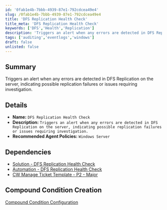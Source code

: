 ```yaml
---
id: '0fab1e4b-7bbb-4939-87e1-792cdcea49e4'
slug: /0fab1e4b-7bbb-4939-87e1-792cdcea49e4
title: 'DFS Replication Health Check'
title_meta: 'DFS Replication Health Check'
keywords: ['DFS','Health','Replication']
description: 'Triggers an alert when any errors are detected in DFS Replication on the server, indicating possible replication failures or issues requiring investigation.'
tags: ['auditing','eventlogs','windows']
draft: false
unlisted: false
---
```


## Summary
Triggers an alert when any errors are detected in DFS Replication on the server, indicating possible replication failures or issues requiring investigation.

## Details

- **Name:** `DFS Replication Health Check`
- **Description:** `Triggers an alert when any errors are detected in DFS Replication on the server, indicating possible replication failures or issues requiring investigation.`
- **Recommended Agent Policies:** `Windows Server`

## Dependencies
- [Solution - DFS Replication Health Check](/docs/9fd6046b-e670-4204-b140-b84c268aefe7)
- [Automation - DFS Replication Health Check](/docs/6ef623c1-b1aa-4019-9f1e-70ca04694a56)
- [CW Manage Ticket Template - P2 - Major](/docs/6e35ca8b-0400-40ec-b33b-d5f642979258)

## Compound Condition Creation 

[Compound Condition Configuration](https://github.com/ProVal-Tech/ninjarmm/blob/main/compound-conditions/dfs-replication-health-check.toml)
